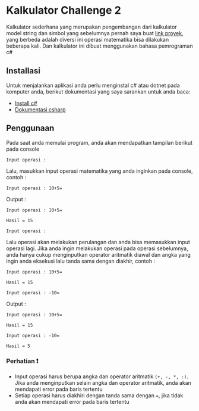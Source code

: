 # Kalkulator Challenge 2
Kalkulator sederhana yang merupakan pengembangan dari kalkulator model string dan simbol yang sebelumnya pernah saya buat [link proyek](https://github.com/sulthonaw/kalkulator-model-string-dan-simbol), yang berbeda adalah diversi ini operasi matematika bisa dilakukan beberapa kali. Dan kalkulator ini dibuat menggunakan bahasa pemrograman c#

## Installasi
Untuk menjalankan aplikasi anda perlu menginstal c# atau dotnet pada komputer anda, berikut dokumentasi yang saya sarankan untuk anda baca:
- [Install c#](https://www.petanikode.com/cs-windows/)
- [Dokumentasi csharp](https://learn.microsoft.com/en-us/dotnet/csharp/)

## Penggunaan
Pada saat anda memulai program, anda akan mendapatkan tampilan berikut pada console
```
Input operasi :
```

Lalu, masukkan input operasi matematika yang anda inginkan pada console, contoh :
```
Input operasi : 10+5=
```
Output : 
```
Input operasi : 10+5=

Hasil = 15

Input operasi : 
```
Lalu operasi akan melakukan perulangan dan anda bisa memasukkan input operasi lagi. Jika anda ingin melakukan operasi pada operasi sebelumnya, anda hanya cukup menginputkan operator aritmatik diawal dan angka yang ingin anda eksekusi lalu tanda sama dengan diakhir, contoh :
```
Input operasi : 10+5=

Hasil = 15

Input operasi : -10=
```
Output :
```
Input operasi : 10+5=

Hasil = 15

Input operasi : -10=

Hasil = 5
```

### Perhatian ❗
- Input operasi harus berupa angka dan operator aritmatik `(+, -, *, :)`. Jika anda menginputkan selain angka dan operator aritmatik, anda akan mendapati error pada baris tertentu
- Setiap operasi harus diakhiri dengan tanda sama dengan `=`, jika tidak anda akan mendapati error pada baris tertentu
